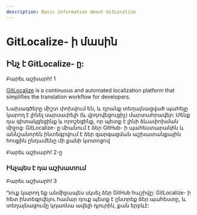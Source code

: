 ```yaml
---
description: Basic information about GitLocalize
---
```


# GitLocalize- ի մասին

## Ինչ է GitLocalize- ը: <a id="what-is-gitlocalize"></a>

Բարեւ աշխարհ! 1

[GitLocalize](https://gitlocalize.com/) is a continuous and automated localization platform that simplifies the translation workflow for developers.

Նախագծերը միշտ փոխվում են, և դրանք տեղայնացված պահելը կարող է լինել սարսափելի (և վրդովեցուցիչ) մարտահրավեր: Մենք դա գիտակցեցինք և որոշեցինք, որ պետք է լինի ձևափոխման միջոց: GitLocalize- ը միանում է ձեր GitHub- ի պահեստարանին և աննշանորեն ինտեգրվում է ձեր զարգացման աշխատանքային հոսքին ընդամենը մի քանի կտտոցով

Բարեւ աշխարհ! 2-ը

### Ինչպես է դա աշխատում <a id="how-it-works"></a>

Բարեւ աշխարհ! 3

Դուք կարող եք անմիջապես սկսել ձեր GitHub հաշիվը: GitLocalize- ի հետ ինտեգրվելու համար դուք պետք է ընտրեք ձեր պահեստը, և տեղայնացումը կդառնա ավելի դյուրին, քան երբևէ:
